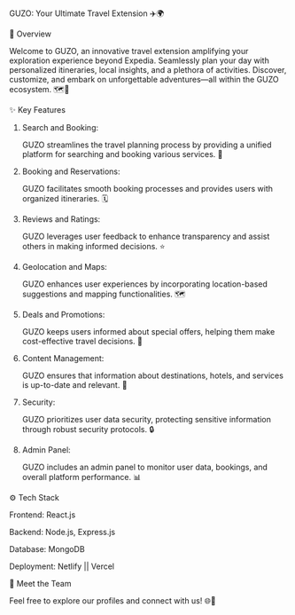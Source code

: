 GUZO: Your Ultimate Travel Extension ✈️🌍

🌟 Overview

   Welcome to GUZO, an innovative travel extension amplifying your exploration experience beyond Expedia. Seamlessly plan your day with personalized itineraries, local insights, and a plethora of activities. Discover, customize, and embark on unforgettable adventures—all within the GUZO ecosystem. 🗺️💼

✨ Key Features


1. Search and Booking:

   GUZO streamlines the travel planning process by providing a unified platform for searching and booking various services. 🚀
   

2. Booking and Reservations:

   GUZO facilitates smooth booking processes and provides users with organized itineraries. 🗓️

3. Reviews and Ratings:

   GUZO leverages user feedback to enhance transparency and assist others in making informed decisions. ⭐
   

4. Geolocation and Maps:

   GUZO enhances user experiences by incorporating location-based suggestions and mapping functionalities. 🗺️
   
5. Deals and Promotions:

   GUZO keeps users informed about special offers, helping them make cost-effective travel decisions. 🎁
   
6. Content Management:

   GUZO ensures that information about destinations, hotels, and services is up-to-date and relevant. 📄
   
7. Security:

   GUZO prioritizes user data security, protecting sensitive information through robust security protocols. 🔒


8. Admin Panel:

   GUZO includes an admin panel to monitor user data, bookings, and overall platform performance. 📊

⚙️ Tech Stack

Frontend: React.js

Backend: Node.js, Express.js

Database: MongoDB

Deployment: Netlify || Vercel

👥 Meet the Team

Feel free to explore our profiles and connect with us! 🌐👋
